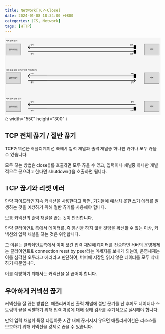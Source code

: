 ```yaml
---
title: NetWork[TCP-Close]
date: 2024-05-08 18:34:00 +0800
categories: [CS, Network]
tags: [HTTP]
---
```

![TCP-Close](/assets/img/cs/NetWork/TCP-Close.png){: width="550" height="300" }

## TCP 전체 끊기 / 절반 끊기
TCP커넥션은 애플리케이션 측에서 입력 채널과 출력 채널중 하나만 끊거나 모두 끊을 수 있습니다. 

모두 끊는 방법은 close()를 호출하면 모두 끊을 수 있고, 입력이나 채널중 하나만 개별적으로 끊으려고 한다면 shutdown()을 호출하면 됩니다.

## TCP 끊기와 리셋 에러
만약 파이프라인 지속 커넥션을 사용한다고 하면, 기기들에 예상치 못한 쓰기 에러를 발생하는 것을 예방하기 위해 절반 끊기를 사용해야 합니다. 

보통 커넥션의 출력 채널을 끊는 것이 안전합니다.  

만약 클라이언트 측에서 데이터를, 즉 통신을 하지 않을 것임을 확신할 수 없는 이상, 커넥션의 입력 채널을 끊는 것은 위험합니다. 

그 이유는 클라이언트측에서 이미 끊긴 입력 채널에 데이터를 전송하면 서버의 운영체제는 클라이언트로 connection reset by peer라는 메세지를 보내게 되는데, 운영체제는 이를 심각한 오류라고 에러라고 판단하여, 버퍼에 저장된 읽지 않은 데이터를 모두 삭제하기 때문입니다. 

이를 예방하기 위해서는 커넥션을 잘 끊어야 합니다.

## 우아하게 커넥션 끊기
커넥션을 잘 끊는 방법은, 애플리케이션 출력 채널에 절반 끊기를 난 후에도 데이터나 스트림의 끝을 식별하기 위해 입력 채넣에 대해 상태 검사를 주기적으로 실시해야 합니다. 

만약 입력 채널이 특정 타임아웃 시간 내에 끊거지지 않으면 애플리케이션은 리소스를 보호하기 위해 커넥션을 강제로 끊을 수 있습니다.